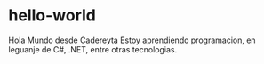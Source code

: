 # hello-world
Hola Mundo desde Cadereyta
Estoy aprendiendo programacion, en leguanje de C#, .NET, entre otras tecnologias.
